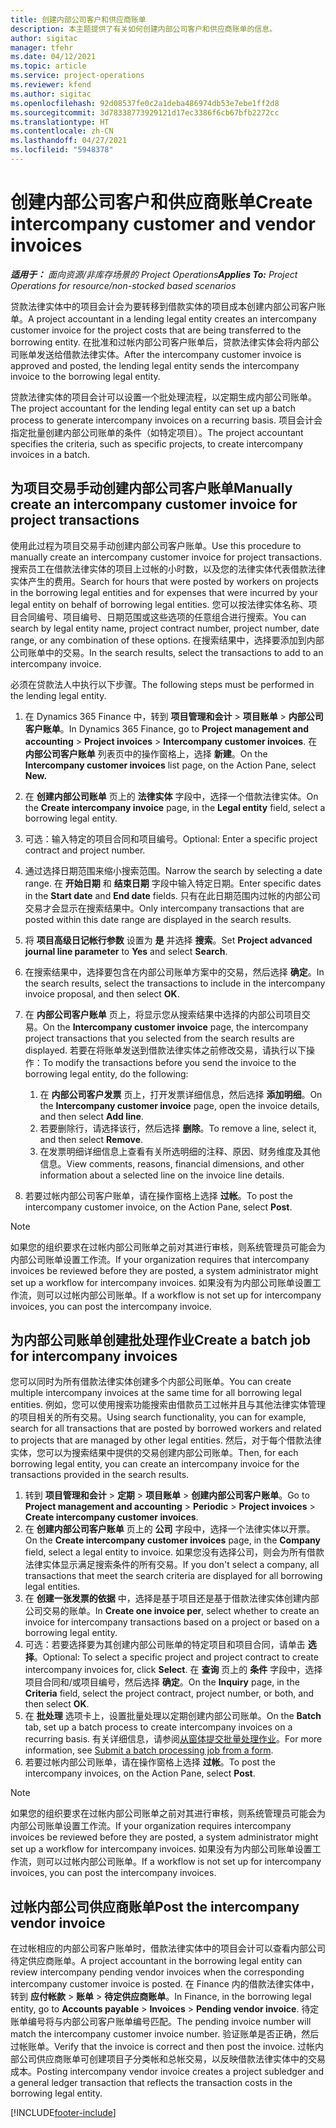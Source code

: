 ```yaml
---
title: 创建内部公司客户和供应商账单
description: 本主题提供了有关如何创建内部公司客户和供应商账单的信息。
author: sigitac
manager: tfehr
ms.date: 04/12/2021
ms.topic: article
ms.service: project-operations
ms.reviewer: kfend
ms.author: sigitac
ms.openlocfilehash: 92d08537fe0c2a1deba486974db53e7ebe1ff2d8
ms.sourcegitcommit: 3d78338773929121d17ec3386f6cb67bfb2272cc
ms.translationtype: HT
ms.contentlocale: zh-CN
ms.lasthandoff: 04/27/2021
ms.locfileid: "5948378"
---
```

# <a name="create-intercompany-customer-and-vendor-invoices"></a><span data-ttu-id="819dc-103">创建内部公司客户和供应商账单</span><span class="sxs-lookup"><span data-stu-id="819dc-103">Create intercompany customer and vendor invoices</span></span>

<span data-ttu-id="819dc-104">_**适用于：** 面向资源/非库存场景的 Project Operations_</span><span class="sxs-lookup"><span data-stu-id="819dc-104">_**Applies To:** Project Operations for resource/non-stocked based scenarios_</span></span>

<span data-ttu-id="819dc-105">贷款法律实体中的项目会计会为要转移到借款实体的项目成本创建内部公司客户账单。</span><span class="sxs-lookup"><span data-stu-id="819dc-105">A project accountant in a lending legal entity creates an intercompany customer invoice for the project costs that are being transferred to the borrowing entity.</span></span> <span data-ttu-id="819dc-106">在批准和过帐内部公司客户账单后，贷款法律实体会将内部公司账单发送给借款法律实体。</span><span class="sxs-lookup"><span data-stu-id="819dc-106">After the intercompany customer invoice is approved and posted, the lending legal entity sends the intercompany invoice to the borrowing legal entity.</span></span>

<span data-ttu-id="819dc-107">贷款法律实体的项目会计可以设置一个批处理流程，以定期生成内部公司账单。</span><span class="sxs-lookup"><span data-stu-id="819dc-107">The project accountant for the lending legal entity can set up a batch process to generate intercompany invoices on a recurring basis.</span></span> <span data-ttu-id="819dc-108">项目会计会指定批量创建内部公司账单的条件（如特定项目）。</span><span class="sxs-lookup"><span data-stu-id="819dc-108">The project accountant specifies the criteria, such as specific projects, to create intercompany invoices in a batch.</span></span>

## <a name="manually-create-an-intercompany-customer-invoice-for-project-transactions"></a><span data-ttu-id="819dc-109">为项目交易手动创建内部公司客户账单</span><span class="sxs-lookup"><span data-stu-id="819dc-109">Manually create an intercompany customer invoice for project transactions</span></span> 

<span data-ttu-id="819dc-110">使用此过程为项目交易手动创建内部公司客户账单。</span><span class="sxs-lookup"><span data-stu-id="819dc-110">Use this procedure to manually create an intercompany customer invoice for project transactions.</span></span> <span data-ttu-id="819dc-111">搜索员工在借款法律实体的项目上过帐的小时数，以及您的法律实体代表借款法律实体产生的费用。</span><span class="sxs-lookup"><span data-stu-id="819dc-111">Search for hours that were posted by workers on projects in the borrowing legal entities and for expenses that were incurred by your legal entity on behalf of borrowing legal entities.</span></span> <span data-ttu-id="819dc-112">您可以按法律实体名称、项目合同编号、项目编号、日期范围或这些选项的任意组合进行搜索。</span><span class="sxs-lookup"><span data-stu-id="819dc-112">You can search by legal entity name, project contract number, project number, date range, or any combination of these options.</span></span> <span data-ttu-id="819dc-113">在搜索结果中，选择要添加到内部公司账单中的交易。</span><span class="sxs-lookup"><span data-stu-id="819dc-113">In the search results, select the transactions to add to an intercompany invoice.</span></span> 

<span data-ttu-id="819dc-114">必须在贷款法人中执行以下步骤。</span><span class="sxs-lookup"><span data-stu-id="819dc-114">The following steps must be performed in the lending legal entity.</span></span> 

1. <span data-ttu-id="819dc-115">在 Dynamics 365 Finance 中，转到 **项目管理和会计** > **项目账单** > **内部公司客户账单**。</span><span class="sxs-lookup"><span data-stu-id="819dc-115">In Dynamics 365 Finance, go to **Project management and accounting** > **Project invoices** > **Intercompany customer invoices**.</span></span> <span data-ttu-id="819dc-116">在 **内部公司客户账单** 列表页中的操作窗格上，选择 **新建**。</span><span class="sxs-lookup"><span data-stu-id="819dc-116">On the **Intercompany customer invoices**  list page, on the Action Pane, select **New.**</span></span>
2. <span data-ttu-id="819dc-117">在 **创建内部公司账单** 页上的 **法律实体** 字段中，选择一个借款法律实体。</span><span class="sxs-lookup"><span data-stu-id="819dc-117">On the **Create intercompany invoice** page, in the **Legal entity** field, select a borrowing legal entity.</span></span>
3. <span data-ttu-id="819dc-118">可选：输入特定的项目合同和项目编号。</span><span class="sxs-lookup"><span data-stu-id="819dc-118">Optional: Enter a specific project contract and project number.</span></span>
4. <span data-ttu-id="819dc-119">通过选择日期范围来缩小搜索范围。</span><span class="sxs-lookup"><span data-stu-id="819dc-119">Narrow the search by selecting a date range.</span></span> <span data-ttu-id="819dc-120">在 **开始日期** 和 **结束日期** 字段中输入特定日期。</span><span class="sxs-lookup"><span data-stu-id="819dc-120">Enter specific dates in the **Start date** and **End date** fields.</span></span> <span data-ttu-id="819dc-121">只有在此日期范围内过帐的内部公司交易才会显示在搜索结果中。</span><span class="sxs-lookup"><span data-stu-id="819dc-121">Only intercompany transactions that are posted within this date range are displayed in the search results.</span></span>
5. <span data-ttu-id="819dc-122">将 **项目高级日记帐行参数** 设置为 **是** 并选择 **搜索**。</span><span class="sxs-lookup"><span data-stu-id="819dc-122">Set **Project advanced journal line parameter** to **Yes** and select **Search**.</span></span>
6. <span data-ttu-id="819dc-123">在搜索结果中，选择要包含在内部公司账单方案中的交易，然后选择 **确定**。</span><span class="sxs-lookup"><span data-stu-id="819dc-123">In the search results, select the transactions to include in the intercompany invoice proposal, and then select **OK**.</span></span>
7. <span data-ttu-id="819dc-124">在 **内部公司客户账单** 页上，将显示您从搜索结果中选择的内部公司项目交易。</span><span class="sxs-lookup"><span data-stu-id="819dc-124">On the **Intercompany customer invoice** page, the intercompany project transactions that you selected from the search results are displayed.</span></span> <span data-ttu-id="819dc-125">若要在将账单发送到借款法律实体之前修改交易，请执行以下操作：</span><span class="sxs-lookup"><span data-stu-id="819dc-125">To modify the transactions before you send the invoice to the borrowing legal entity, do the following:</span></span>
  
    1. <span data-ttu-id="819dc-126">在 **内部公司客户发票** 页上，打开发票详细信息，然后选择 **添加明细**。</span><span class="sxs-lookup"><span data-stu-id="819dc-126">On the **Intercompany customer invoice** page, open the invoice details, and then select **Add line**.</span></span>
    2. <span data-ttu-id="819dc-127">若要删除行，请选择该行，然后选择 **删除**。</span><span class="sxs-lookup"><span data-stu-id="819dc-127">To remove a line, select it, and then select **Remove**.</span></span>
    3. <span data-ttu-id="819dc-128">在发票明细详细信息上查看有关所选明细的注释、原因、财务维度及其他信息。</span><span class="sxs-lookup"><span data-stu-id="819dc-128">View comments, reasons, financial dimensions, and other information about a selected line on the invoice line details.</span></span>
    
8. <span data-ttu-id="819dc-129">若要过帐内部公司客户账单，请在操作窗格上选择 **过帐**。</span><span class="sxs-lookup"><span data-stu-id="819dc-129">To post the intercompany customer invoice, on the Action Pane, select **Post**.</span></span>

> [!NOTE]
> <span data-ttu-id="819dc-130">如果您的组织要求在过帐内部公司账单之前对其进行审核，则系统管理员可能会为内部公司账单设置工作流。</span><span class="sxs-lookup"><span data-stu-id="819dc-130">If your organization requires that intercompany invoices be reviewed before they are posted, a system administrator might set up a workflow for intercompany invoices.</span></span> <span data-ttu-id="819dc-131">如果没有为内部公司账单设置工作流，则可以过帐内部公司账单。</span><span class="sxs-lookup"><span data-stu-id="819dc-131">If a workflow is not set up for intercompany invoices, you can post the intercompany invoice.</span></span>

## <a name="create-a-batch-job-for-intercompany-invoices"></a><span data-ttu-id="819dc-132">为内部公司账单创建批处理作业</span><span class="sxs-lookup"><span data-stu-id="819dc-132">Create a batch job for intercompany invoices</span></span>

<span data-ttu-id="819dc-133">您可以同时为所有借款法律实体创建多个内部公司账单。</span><span class="sxs-lookup"><span data-stu-id="819dc-133">You can create multiple intercompany invoices at the same time for all borrowing legal entities.</span></span> <span data-ttu-id="819dc-134">例如，您可以使用搜索功能搜索由借款员工过帐并且与其他法律实体管理的项目相关的所有交易。</span><span class="sxs-lookup"><span data-stu-id="819dc-134">Using search functionality, you can for example, search for all transactions that are posted by borrowed workers and related to projects that are managed by other legal entities.</span></span> <span data-ttu-id="819dc-135">然后，对于每个借款法律实体，您可以为搜索结果中提供的交易创建内部公司账单。</span><span class="sxs-lookup"><span data-stu-id="819dc-135">Then, for each borrowing legal entity, you can create an intercompany invoice for the transactions provided in the search results.</span></span>

1. <span data-ttu-id="819dc-136">转到 **项目管理和会计** > **定期** > **项目账单** > **创建内部公司客户账单**。</span><span class="sxs-lookup"><span data-stu-id="819dc-136">Go to **Project management and accounting** > **Periodic** > **Project invoices** > **Create intercompany customer invoices**.</span></span>
2. <span data-ttu-id="819dc-137">在 **创建内部公司客户账单** 页上的 **公司** 字段中，选择一个法律实体以开票。</span><span class="sxs-lookup"><span data-stu-id="819dc-137">On the **Create intercompany customer invoices** page, in the **Company**  field, select a legal entity to invoice.</span></span> <span data-ttu-id="819dc-138">如果您没有选择公司，则会为所有借款法律实体显示满足搜索条件的所有交易。</span><span class="sxs-lookup"><span data-stu-id="819dc-138">If you don't select a company, all transactions that meet the search criteria are displayed for all borrowing legal entities.</span></span>
3. <span data-ttu-id="819dc-139">在 **创建一张发票的依据** 中，选择是基于项目还是基于借款法律实体创建内部公司交易的账单。</span><span class="sxs-lookup"><span data-stu-id="819dc-139">In **Create one invoice per**, select whether to create an invoice for intercompany transactions based on a project or based on a borrowing legal entity.</span></span>
4. <span data-ttu-id="819dc-140">可选：若要选择要为其创建内部公司账单的特定项目和项目合同，请单击 **选择**。</span><span class="sxs-lookup"><span data-stu-id="819dc-140">Optional: To select a specific project and project contract to create intercompany invoices for, click **Select**.</span></span> <span data-ttu-id="819dc-141">在 **查询** 页上的 **条件** 字段中，选择项目合同和/或项目编号，然后选择 **确定**。</span><span class="sxs-lookup"><span data-stu-id="819dc-141">On the **Inquiry** page, in the **Criteria** field, select the project contract, project number, or both, and then select **OK**.</span></span>
5. <span data-ttu-id="819dc-142">在 **批处理** 选项卡上，设置批量处理以定期创建内部公司账单。</span><span class="sxs-lookup"><span data-stu-id="819dc-142">On the **Batch** tab, set up a batch process to create intercompany invoices on a recurring basis.</span></span> <span data-ttu-id="819dc-143">有关详细信息，请参阅[从窗体提交批量处理作业](/dynamicsax-2012/appuser-itpro/submit-a-batch-processing-job-from-a-form)。</span><span class="sxs-lookup"><span data-stu-id="819dc-143">For more information, see [Submit a batch processing job from a form](/dynamicsax-2012/appuser-itpro/submit-a-batch-processing-job-from-a-form).</span></span>
6. <span data-ttu-id="819dc-144">若要过帐内部公司账单，请在操作窗格上选择 **过帐**。</span><span class="sxs-lookup"><span data-stu-id="819dc-144">To post the intercompany invoices, on the Action Pane, select **Post**.</span></span>

> [!NOTE]
> <span data-ttu-id="819dc-145">如果您的组织要求在过帐内部公司账单之前对其进行审核，则系统管理员可能会为内部公司账单设置工作流。</span><span class="sxs-lookup"><span data-stu-id="819dc-145">If your organization requires intercompany invoices be reviewed before they are posted, a system administrator might set up a workflow for intercompany invoices.</span></span> <span data-ttu-id="819dc-146">如果没有为内部公司账单设置工作流，则可以过帐内部公司账单。</span><span class="sxs-lookup"><span data-stu-id="819dc-146">If a workflow is not set up for intercompany invoices, you can post the intercompany invoices.</span></span>

## <a name="post-the-intercompany-vendor-invoice"></a><span data-ttu-id="819dc-147">过帐内部公司供应商账单</span><span class="sxs-lookup"><span data-stu-id="819dc-147">Post the intercompany vendor invoice</span></span>

<span data-ttu-id="819dc-148">在过帐相应的内部公司客户账单时，借款法律实体中的项目会计可以查看内部公司待定供应商账单。</span><span class="sxs-lookup"><span data-stu-id="819dc-148">A project accountant in the borrowing legal entity can review intercompany pending vendor invoices when the corresponding intercompany customer invoice is posted.</span></span> <span data-ttu-id="819dc-149">在 Finance 内的借款法律实体中，转到 **应付帐款** > **账单** > **待定供应商账单**。</span><span class="sxs-lookup"><span data-stu-id="819dc-149">In Finance, in the borrowing legal entity, go to **Accounts payable** > **Invoices** > **Pending vendor invoice**.</span></span> <span data-ttu-id="819dc-150">待定账单编号将与内部公司客户账单编号匹配。</span><span class="sxs-lookup"><span data-stu-id="819dc-150">The pending invoice number will match the intercompany customer invoice number.</span></span> <span data-ttu-id="819dc-151">验证账单是否正确，然后过帐账单。</span><span class="sxs-lookup"><span data-stu-id="819dc-151">Verify that the invoice is correct and then post the invoice.</span></span> <span data-ttu-id="819dc-152">过帐内部公司供应商账单可创建项目子分类帐和总帐交易，以反映借款法律实体中的交易成本。</span><span class="sxs-lookup"><span data-stu-id="819dc-152">Posting intercompany vendor invoice creates a project subledger and a general ledger transaction that reflects the transaction costs in the borrowing legal entity.</span></span>


[!INCLUDE[footer-include](../includes/footer-banner.md)]
